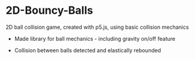 # 2D-Bouncy-Balls

2D ball collision game, created with p5.js, using basic collision mechanics

- Made library for ball mechanics - including gravity on/off feature

- Collision between balls detected and elastically rebounded


